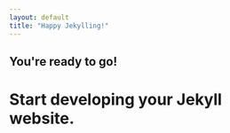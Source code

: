```yaml
---
layout: default
title: "Happy Jekylling!"
---
```


## You're ready to go!

<h1 class="text-red-500">Start developing your Jekyll website.</h1>
